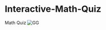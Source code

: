 # Interactive-Math-Quiz
Math Quiz 
![GG](https://user-images.githubusercontent.com/72292918/214451867-30949476-2c46-4d37-a849-3f900404edc1.png)
